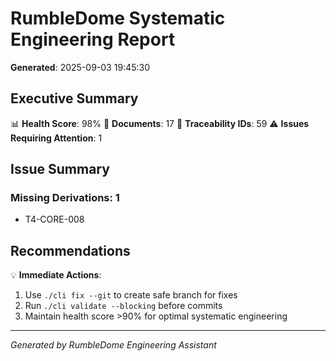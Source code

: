 # RumbleDome Systematic Engineering Report

**Generated**: 2025-09-03 19:45:30

## Executive Summary

📊 **Health Score**: 98%
📄 **Documents**: 17
🔗 **Traceability IDs**: 59
⚠️ **Issues Requiring Attention**: 1

## Issue Summary

### Missing Derivations: 1
- T4-CORE-008

## Recommendations

💡 **Immediate Actions**:
1. Use `./cli fix --git` to create safe branch for fixes
2. Run `./cli validate --blocking` before commits
3. Maintain health score >90% for optimal systematic engineering

---
*Generated by RumbleDome Engineering Assistant*
